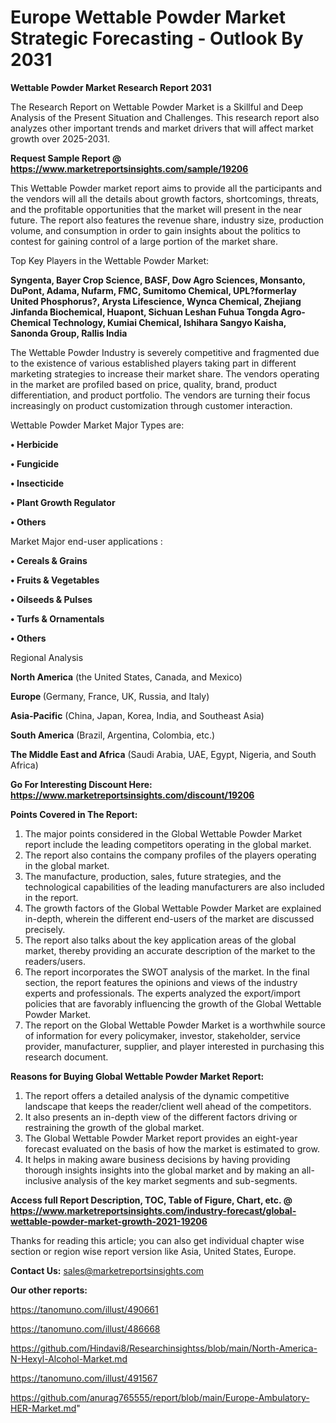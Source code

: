 # Europe Wettable Powder Market Strategic Forecasting - Outlook By 2031

<strong>Wettable Powder Market Research Report 2031</strong>

The Research Report on Wettable Powder Market is a Skillful and Deep Analysis of the Present Situation and Challenges. This research report also analyzes other important trends and market drivers that will affect market growth over 2025-2031.

<strong>Request Sample Report @ <a href=https://www.marketreportsinsights.com/sample/19206>https://www.marketreportsinsights.com/sample/19206</a></strong>

This Wettable Powder market report aims to provide all the participants and the vendors will all the details about growth factors, shortcomings, threats, and the profitable opportunities that the market will present in the near future. The report also features the revenue share, industry size, production volume, and consumption in order to gain insights about the politics to contest for gaining control of a large portion of the market share.

Top Key Players in the Wettable Powder Market:

<strong>Syngenta, Bayer Crop Science, BASF, Dow Agro Sciences, Monsanto, DuPont, Adama, Nufarm, FMC, Sumitomo Chemical, UPL?formerlay United Phosphorus?, Arysta Lifescience, Wynca Chemical, Zhejiang Jinfanda Biochemical, Huapont, Sichuan Leshan Fuhua Tongda Agro-Chemical Technology, Kumiai Chemical, Ishihara Sangyo Kaisha, Sanonda Group, Rallis India</strong>

The Wettable Powder Industry is severely competitive and fragmented due to the existence of various established players taking part in different marketing strategies to increase their market share. The vendors operating in the market are profiled based on price, quality, brand, product differentiation, and product portfolio. The vendors are turning their focus increasingly on product customization through customer interaction.

Wettable Powder Market Major Types are:

<strong>• Herbicide

• Fungicide

• Insecticide

• Plant Growth Regulator

• Others</strong>

Market Major end-user applications :

<strong>• Cereals & Grains

• Fruits & Vegetables

• Oilseeds & Pulses

• Turfs & Ornamentals

• Others</strong>

Regional Analysis

</u><strong><b>North America</b></strong> (the United States, Canada, and Mexico)

<strong><b>Europe </b></strong>(Germany, France, UK, Russia, and Italy)

<strong><b>Asia-Pacific</b></strong> (China, Japan, Korea, India, and Southeast Asia)

<strong><b>South America</b></strong> (Brazil, Argentina, Colombia, etc.)

<strong><b>The Middle East and Africa</b></strong> (Saudi Arabia, UAE, Egypt, Nigeria, and South Africa)

<strong>Go For Interesting Discount Here: <a href=https://www.marketreportsinsights.com/discount/19206>https://www.marketreportsinsights.com/discount/19206</a></strong>

<strong>Points Covered in The Report:</strong>
<ol>
  <li>The major points considered in the Global Wettable Powder Market report include the leading competitors operating in the global market.</li>
  <li>The report also contains the company profiles of the players operating in the global market.</li>
  <li>The manufacture, production, sales, future strategies, and the technological capabilities of the leading manufacturers are also included in the report.</li>
  <li>The growth factors of the Global Wettable Powder Market are explained in-depth, wherein the different end-users of the market are discussed precisely.</li>
  <li>The report also talks about the key application areas of the global market, thereby providing an accurate description of the market to the readers/users.</li>
  <li>The report incorporates the SWOT analysis of the market. In the final section, the report features the opinions and views of the industry experts and professionals. The experts analyzed the export/import policies that are favorably influencing the growth of the Global Wettable Powder Market.</li>
  <li>The report on the Global Wettable Powder Market is a worthwhile source of information for every policymaker, investor, stakeholder, service provider, manufacturer, supplier, and player interested in purchasing this research document.</li>
</ol>
<strong>Reasons for Buying Global Wettable Powder Market Report:</strong>

<ol>
  <li>The report offers a detailed analysis of the dynamic competitive landscape that keeps the reader/client well ahead of the competitors.</li>
  <li>It also presents an in-depth view of the different factors driving or restraining the growth of the global market.</li>
  <li>The Global Wettable Powder Market report provides an eight-year forecast evaluated on the basis of how the market is estimated to grow.</li>
  <li>It helps in making aware business decisions by having providing thorough insights insights into the global market and by making an all-inclusive analysis of the key market segments and sub-segments.</li>
</ol>
<strong>Access full Report Description, TOC, Table of Figure, Chart, etc. @ <a href=https://www.marketreportsinsights.com/industry-forecast/global-wettable-powder-market-growth-2021-19206>https://www.marketreportsinsights.com/industry-forecast/global-wettable-powder-market-growth-2021-19206</a></strong>


Thanks for reading this article; you can also get individual chapter wise section or region wise report version like Asia, United States, Europe.

<strong>Contact Us:</strong>
sales@marketreportsinsights.com

<strong>Our other reports:</strong>

<a href=https://tanomuno.com/illust/490661>https://tanomuno.com/illust/490661</a>

<a href=https://tanomuno.com/illust/486668>https://tanomuno.com/illust/486668</a>

<a href=https://github.com/Hindavi8/Researchinsightss/blob/main/North-America-N-Hexyl-Alcohol-Market.md>https://github.com/Hindavi8/Researchinsightss/blob/main/North-America-N-Hexyl-Alcohol-Market.md</a>

<a href=https://tanomuno.com/illust/491567>https://tanomuno.com/illust/491567</a>

<a href=https://github.com/anurag765555/report/blob/main/Europe-Ambulatory-HER-Market.md>https://github.com/anurag765555/report/blob/main/Europe-Ambulatory-HER-Market.md</a>"
